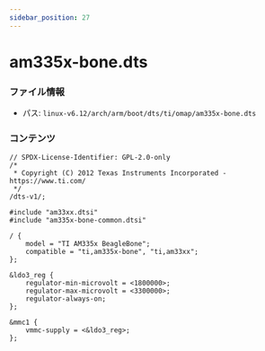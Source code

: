 ```yaml
---
sidebar_position: 27
---
```

# am335x-bone.dts

### ファイル情報

- パス: `linux-v6.12/arch/arm/boot/dts/ti/omap/am335x-bone.dts`

### コンテンツ

```dts
// SPDX-License-Identifier: GPL-2.0-only
/*
 * Copyright (C) 2012 Texas Instruments Incorporated - https://www.ti.com/
 */
/dts-v1/;

#include "am33xx.dtsi"
#include "am335x-bone-common.dtsi"

/ {
	model = "TI AM335x BeagleBone";
	compatible = "ti,am335x-bone", "ti,am33xx";
};

&ldo3_reg {
	regulator-min-microvolt = <1800000>;
	regulator-max-microvolt = <3300000>;
	regulator-always-on;
};

&mmc1 {
	vmmc-supply = <&ldo3_reg>;
};

```
